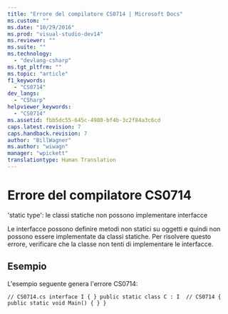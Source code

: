 ```yaml
---
title: "Errore del compilatore CS0714 | Microsoft Docs"
ms.custom: ""
ms.date: "10/29/2016"
ms.prod: "visual-studio-dev14"
ms.reviewer: ""
ms.suite: ""
ms.technology: 
  - "devlang-csharp"
ms.tgt_pltfrm: ""
ms.topic: "article"
f1_keywords: 
  - "CS0714"
dev_langs: 
  - "CSharp"
helpviewer_keywords: 
  - "CS0714"
ms.assetid: fbb5dc55-645c-4980-bf4b-3c2f84a3c6cd
caps.latest.revision: 7
caps.handback.revision: 7
author: "BillWagner"
ms.author: "wiwagn"
manager: "wpickett"
translationtype: Human Translation
---
```

# Errore del compilatore CS0714
'static type': le classi statiche non possono implementare interfacce  
  
 Le interfacce possono definire metodi non statici su oggetti e quindi non possono essere implementate da classi statiche. Per risolvere questo errore, verificare che la classe non tenti di implementare le interfacce.  
  
## Esempio  
 L'esempio seguente genera l'errore CS0714:  
  
```  
// CS0714.cs interface I { } public static class C : I  // CS0714 { public static void Main() { } }  
```